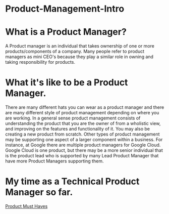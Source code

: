 # Product-Management-Intro

# What is a Product Manager?
A Product manager is an individual that takes ownership of one or more products/components of a company. Many people refer to product managers as mini CEO's because they play a similar role in owning and taking responsibility for products.

# What it's like to be a Product Manager.
There are many different hats you can wear as a product manager and there are many different style of product management depending on where you are working. In a general sense product management consists of understanding the product that you are the owner of from a wholistic view, and improving on the features and functionality of it. You may also be creating a new product from scratch. Other types of product management may be supporting one aspect of a larger component within a business. For instance, at Google there are multiple product managers for Google Cloud. Google Cloud is one product, but there may be a more senior individual that is the product lead who is supported by many Lead Product Manager that have more Product Managers supporting them. 

# My time as a Technical Product Manager so far. 



[Product Must Haves](https://github.com/rickygraz/Product-Management-Intro/blob/master/Pchecklist.md)

